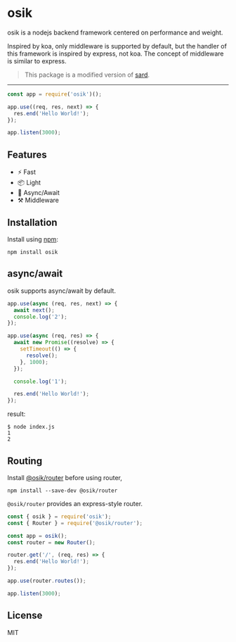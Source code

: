 # osik

osik is a nodejs backend framework centered on performance and weight.

Inspired by koa, only middleware is supported by default, but the handler of this framework is inspired by express, not koa. The concept of middleware is similar to express.

> This package is a modified version of [sard](https://prext.netlify.app/guide/pkg-sard).

---

```ts
const app = require('osik')();

app.use((req, res, next) => {
  res.end('Hello World!');
});

app.listen(3000);
```

## Features

- ⚡ Fast
- 📦 Light
- 🚀 Async/Await
- ⚒️ Middleware

## Installation

Install using [npm](https://npmjs.com/package/osik):

```
npm install osik
```

## async/await

osik supports async/await by default.

```ts
app.use(async (req, res, next) => {
  await next();
  console.log('2');
});

app.use(async (req, res) => {
  await new Promise((resolve) => {
    setTimeout(() => {
      resolve();
    }, 1000);
  });

  console.log('1');

  res.end('Hello World!');
});
```

result:

```
$ node index.js
1
2
```

## Routing

Install [@osik/router](./packages/router) before using router,

```
npm install --save-dev @osik/router
```

`@osik/router` provides an express-style router.

```ts
const { osik } = require('osik');
const { Router } = require('@osik/router');

const app = osik();
const router = new Router();

router.get('/', (req, res) => {
  res.end('Hello World!');
});

app.use(router.routes());

app.listen(3000);
```

## License

MIT
